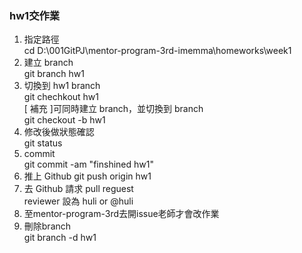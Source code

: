 ### hw1交作業
1. 指定路徑  
	cd D:\001GitPJ\mentor-program-3rd-imemma\homeworks\week1  
2. 建立 branch  
	git branch hw1  
3. 切換到 hw1 branch  
	git chechkout hw1  
[ 補充 ]可同時建立 branch，並切換到 branch  
	git checkout -b hw1   
4. 修改後做狀態確認  
	git status  
5. commit  
	git commit -am "finshined hw1"  
6. 推上 Github 
	git push origin hw1  
7. 去 Github 請求 pull reguest  
	reviewer 設為 huli or @huli  
8. 至mentor-program-3rd去開issue老師才會改作業
9. 刪除branch  
	git branch -d hw1   